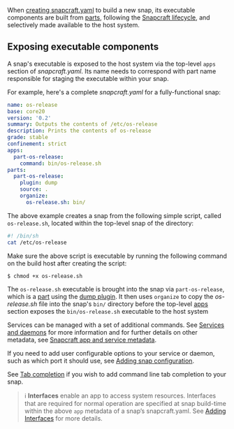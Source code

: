 When [creating snapcraft.yaml](/t/creating-snapcraft-yaml/11666) to build a new snap, its executable components are built from [parts](/t/adding-parts/11473), following the [Snapcraft lifecycle](/t/parts-lifecycle/12231), and selectively made available to the host system.
 
## Exposing executable components

A snap's executable is exposed to the host system via the top-level `apps` section of *snapcraft.yaml*. Its name needs to correspond with part name responsible for staging the executable within your snap.

For example, here's a complete *snapcraft.yaml* for a fully-functional snap:
```yaml
name: os-release
base: core20
version: '0.2'
summary: Outputs the contents of /etc/os-release
description: Prints the contents of os-release
grade: stable
confinement: strict
apps:
  part-os-release:
    command: bin/os-release.sh
parts:
  part-os-release:
    plugin: dump
    source: .
    organize:
      os-release.sh: bin/
```
The above example creates a snap from the following simple script, called `os-release.sh`, located within the top-level snap of the directory:

```bash
#! /bin/sh
cat /etc/os-release
```
Make sure the above script is executable by running the following command on the build host after creating the script:

```bash
$ chmod +x os-release.sh
```

The `os-release.sh` executable is brought into the snap via `part-os-release`, which is a [part](/t/adding-parts/11473) using the [dump plugin](/t/the-dump-plugin/8007). It then uses `organize` to copy the *os-release.sh* file into the snap's `bin/` directory before the top-level [apps](/t/snapcraft-app-and-service-metadata/8335) section exposes the `bin/os-release.sh` executable to the host system

Services can be managed with a set of additional commands. See [Services and daemons](/t/services-and-daemons/12601) for more information and for further details on other metadata, see [Snapcraft app and service metadata](/t/snapcraft-app-and-service-metadata/8335).

If you need to add user configurable options to your service or daemon, such as which port it should use, see [Adding snap configuration](https://forum.snapcraft.io/t/adding-snap-configuration/15246).

See [Tab completion](https://forum.snapcraft.io/t/tab-completion-for-snaps/2261) if you wish to add command line tab completion to your snap.


> :information_source:  **Interfaces** enable an app  to access system resources. Interfaces that are required for normal operation are specified at snap build-time within the above `app` metadata of a snap’s snapcraft.yaml. See [Adding Interfaces](/t/adding-interfaces/13123) for more details.